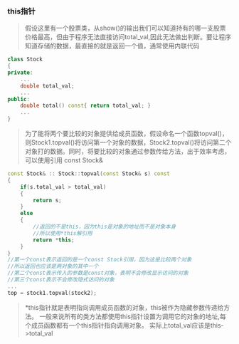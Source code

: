 ### this指针
> 假设这里有一个股票类，从show()的输出我们可以知道持有的哪一支股票价格最高，但由于程序无法直接访问total_val,因此无法做出判断。要让程序知道存储的数据，最直接的就是返回一个值，通常使用内联代码
```c++
class Stock
{
private:
    ...
    double total_val;
    ...
public:
    double total() const{ return total_val; }
    ...
}
```

>为了能将两个要比较的对象提供给成员函数，假设命名一个函数topval()，则Stock1.topval()将访问第一个对象的数据，Stock2.topval()将访问第二个对象打的数据。同时，将要比较的对象通过参数传给方法，出于效率考虑，可以使用引用 const Stock&
```c++
const Stock& :: Stock::topval(const Stock& s) const
{
    if(s.total_val > total_val)
    {
        return s;
    }
    else
    {
        //返回的不是this，因为this是对象的地址而不是对象本身
        //所以使用*this解引用
        return *this;
    }
}
//第一个const表示返回的是一个const Stock引用，因为这是比较两个对象
//所以返回也应该是两对象的其中一个
//第二个const表示传入的参数是const对象，表明不会修改显示访问的对象
//第三个const表示不会修改隐式访问的对象
...
top = stock1.topval(stock2);
```
> *this指针就是表明指向调用成员函数的对象，this被作为隐藏参数传递给方法。
> 一般来说所有的类方法都使用this指针设置为调用它的对象的地址,每个成员函数都有一个this指针指向调用对象。
> 实际上total_val应该是this->total_val